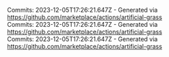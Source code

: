 Commits: 2023-12-05T17:26:21.647Z - Generated via https://github.com/marketplace/actions/artificial-grass
<br>
Commits: 2023-12-05T17:26:21.647Z - Generated via https://github.com/marketplace/actions/artificial-grass
<br>
Commits: 2023-12-05T17:26:21.647Z - Generated via https://github.com/marketplace/actions/artificial-grass
<br>
